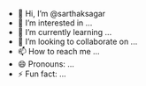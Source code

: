 - 👋 Hi, I’m @sarthaksagar
- 👀 I’m interested in ...
- 🌱 I’m currently learning ...
- 💞️ I’m looking to collaborate on ...
- 📫 How to reach me ...
- 😄 Pronouns: ...
- ⚡ Fun fact: ...

<!---
sarthaksagar/sarthaksagar is a ✨ special ✨ repository because its `README.md` (this file) appears on your GitHub profile.
You can click the Preview link to take a look at your changes.
--->
